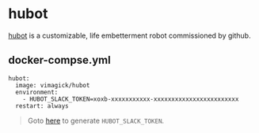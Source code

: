 hubot
=====

[hubot][1] is a customizable, life embetterment robot commissioned by github.

## docker-compse.yml

```
hubot:
  image: vimagick/hubot
  environment:
    - HUBOT_SLACK_TOKEN=xoxb-xxxxxxxxxxx-xxxxxxxxxxxxxxxxxxxxxxxx
  restart: always
```

> Goto [here][2] to generate `HUBOT_SLACK_TOKEN`.

[1]: https://hubot.github.com/
[2]: https://my.slack.com/services/new/hubot

